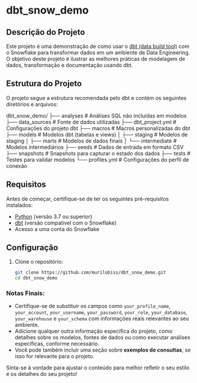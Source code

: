 # dbt_snow_demo

## Descrição do Projeto

Este projeto é uma demonstração de como usar o [dbt (data build tool)](https://www.getdbt.com/) com o Snowflake para transformar dados em um ambiente de Data Engineering. O objetivo deste projeto é ilustrar as melhores práticas de modelagem de dados, transformação e documentação usando dbt.

## Estrutura do Projeto

O projeto segue a estrutura recomendada pelo dbt e contém os seguintes diretórios e arquivos:

dbt_snow_demo/ ├── analyses # Análises SQL não incluídas em modelos ├── data_sources # Fonte de dados utilizadas ├── dbt_project.yml # Configurações do projeto dbt ├── macros # Macros personalizadas do dbt ├── models # Modelos dbt (tabelas e views) │ ├── staging # Modelos de staging │ ├── marts # Modelos de dados finais │ └── intermediate # Modelos intermediários ├── seeds # Dados de entrada em formato CSV ├── snapshots # Snapshots para capturar o estado dos dados ├── tests # Testes para validar modelos └── profiles.yml # Configurações do perfil de conexão


## Requisitos

Antes de começar, certifique-se de ter os seguintes pré-requisitos instalados:

- [Python](https://www.python.org/downloads/) (versão 3.7 ou superior)
- [dbt](https://docs.getdbt.com/dbt-cli/installation) (versão compatível com o Snowflake)
- Acesso a uma conta do Snowflake

## Configuração

1. Clone o repositório:

   ```bash
   git clone https://github.com/murilobiss/dbt_snow_demo.git
   cd dbt_snow_demo


### Notas Finais:
- Certifique-se de substituir os campos como `your_profile_name`, `your_account`, `your_username`, `your_password`, `your_role`, `your_database`, `your_warehouse` e `your_schema` com informações reais relevantes ao seu ambiente.
- Adicione qualquer outra informação específica do projeto, como detalhes sobre os modelos, fontes de dados ou como executar análises específicas, conforme necessário.
- Você pode também incluir uma seção sobre **exemplos de consultas**, se isso for relevante para o projeto. 

Sinta-se à vontade para ajustar o conteúdo para melhor refletir o seu estilo e os detalhes do seu projeto!
